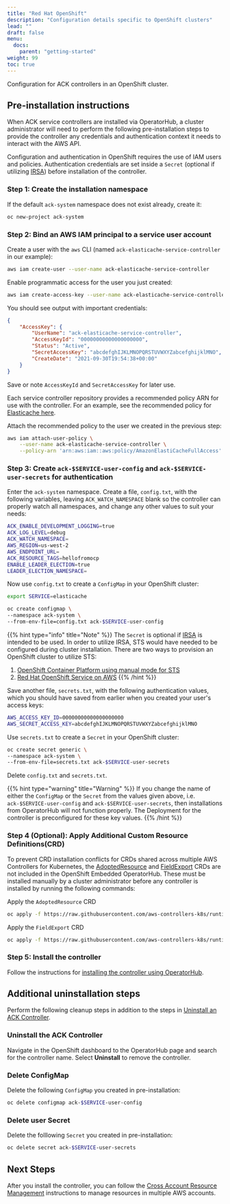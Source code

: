 ```yaml
---
title: "Red Hat OpenShift"
description: "Configuration details specific to OpenShift clusters"
lead: ""
draft: false
menu:
  docs:
    parent: "getting-started"
weight: 99
toc: true
---
```


Configuration for ACK controllers in an OpenShift cluster.

## Pre-installation instructions

When ACK service controllers are installed via OperatorHub, a cluster administrator will need to perform the following pre-installation steps to provide the controller any credentials and authentication context it needs to interact with the AWS API.

Configuration and authentication in OpenShift requires the use of IAM users and policies. Authentication credentials are set inside a `Secret` (optional if utilizing [IRSA](../irsa)) before installation of the controller.

### Step 1: Create the installation namespace

If the default `ack-system` namespace does not exist already, create it:
```bash
oc new-project ack-system
```

### Step 2: Bind an AWS IAM principal to a service user account

Create a user with the `aws` CLI (named `ack-elasticache-service-controller` in our example):
```bash
aws iam create-user --user-name ack-elasticache-service-controller
```

Enable programmatic access for the user you just created:
```bash
aws iam create-access-key --user-name ack-elasticache-service-controller
```

You should see output with important credentials:
```json
{
    "AccessKey": {
        "UserName": "ack-elasticache-service-controller",
        "AccessKeyId": "00000000000000000000",
        "Status": "Active",
        "SecretAccessKey": "abcdefghIJKLMNOPQRSTUVWXYZabcefghijklMNO",
        "CreateDate": "2021-09-30T19:54:38+00:00"
    }
}
```

Save or note `AccessKeyId` and `SecretAccessKey` for later use.

Each service controller repository provides a recommended policy ARN for use with the controller. For an example, see the recommended policy for [Elasticache here](https://github.com/aws-controllers-k8s/elasticache-controller/blob/main/config/iam/recommended-policy-arn).

Attach the recommended policy to the user we created in the previous step:
```bash
aws iam attach-user-policy \
    --user-name ack-elasticache-service-controller \
    --policy-arn 'arn:aws:iam::aws:policy/AmazonElastiCacheFullAccess'
```

### Step 3: Create `ack-$SERVICE-user-config` and `ack-$SERVICE-user-secrets` for authentication

Enter the `ack-system` namespace. Create a file, `config.txt`, with the following variables, leaving `ACK_WATCH_NAMESPACE` blank so the controller can properly watch all namespaces, and change any other values to suit your needs:

```bash
ACK_ENABLE_DEVELOPMENT_LOGGING=true
ACK_LOG_LEVEL=debug
ACK_WATCH_NAMESPACE=
AWS_REGION=us-west-2
AWS_ENDPOINT_URL=
ACK_RESOURCE_TAGS=hellofromocp
ENABLE_LEADER_ELECTION=true
LEADER_ELECTION_NAMESPACE=
```

Now use `config.txt` to create a `ConfigMap` in your OpenShift cluster:
```bash
export SERVICE=elasticache

oc create configmap \
--namespace ack-system \
--from-env-file=config.txt ack-$SERVICE-user-config
```

{{% hint type="info" title="Note" %}}
The `Secret` is optional if [IRSA](../irsa) is intended to be used. In order to utilize IRSA, STS would have needed to be configured during cluster installation.
There are two ways to provision an OpenShift cluster to utilize STS:
1. [OpenShift Container Platform using manual mode for STS](https://docs.openshift.com/container-platform/latest/authentication/managing_cloud_provider_credentials/cco-mode-sts.html)
2. [Red Hat OpenShift Service on AWS](https://docs.openshift.com/rosa/rosa_install_access_delete_clusters/rosa-sts-creating-a-cluster-quickly.html)
{{% /hint %}}

Save another file, `secrets.txt`, with the following authentication values, which you should have saved from earlier when you created your user's access keys:
```bash
AWS_ACCESS_KEY_ID=00000000000000000000
AWS_SECRET_ACCESS_KEY=abcdefghIJKLMNOPQRSTUVWXYZabcefghijklMNO
```

Use `secrets.txt` to create a `Secret` in your OpenShift cluster:
```bash
oc create secret generic \
--namespace ack-system \
--from-env-file=secrets.txt ack-$SERVICE-user-secrets
```

Delete `config.txt` and `secrets.txt`.

{{% hint type="warning" title="Warning" %}}
If you change the name of either the `ConfigMap` or the `Secret` from the values given above, i.e. `ack-$SERVICE-user-config` and `ack-$SERVICE-user-secrets`, then installations from OperatorHub will not function properly. The Deployment for the controller is preconfigured for these key values.
{{% /hint %}}

### Step 4 (Optional): Apply Additional Custom Resource Definitions(CRD)
To prevent CRD installation conflicts for CRDs shared across multiple AWS Controllers for Kubernetes,
the [AdoptedResource](../../../reference/common/v1alpha1/adoptedresource/) and [FieldExport](../../../reference/common/v1alpha1/fieldexport/) CRDs are not included in the OpenShift Embedded OperatorHub.
These must be installed manually by a cluster administrator before any controller is installed by running the following commands:

Apply the `AdoptedResource` CRD
```bash
oc apply -f https://raw.githubusercontent.com/aws-controllers-k8s/runtime/main/config/crd/bases/services.k8s.aws_adoptedresources.yaml
```

Apply the `FieldExport` CRD
```bash
oc apply -f https://raw.githubusercontent.com/aws-controllers-k8s/runtime/main/config/crd/bases/services.k8s.aws_fieldexports.yaml
```

### Step 5: Install the controller

Follow the instructions for [installing the controller using OperatorHub](../install/#install-an-ack-service-controller-with-operatorhub-in-red-hat-openshift).


## Additional uninstallation steps

Perform the following cleanup steps in addition to the steps in [Uninstall an ACK Controller](../cleanup).

### Uninstall the ACK Controller

Navigate in the OpenShift dashboard to the OperatorHub page and search for the controller name. Select __Uninstall__ to remove the controller.

### Delete ConfigMap

Delete the following `ConfigMap` you created in pre-installation:
```bash
oc delete configmap ack-$SERVICE-user-config
```

### Delete user Secret

Delete the folllowing `Secret` you created in pre-installation:
```bash
oc delete secret ack-$SERVICE-user-secrets
```

## Next Steps

After you install the controller, you can follow the [Cross Account Resource Management](../cross-account-resource-management) instructions to manage resources in multiple AWS accounts.
